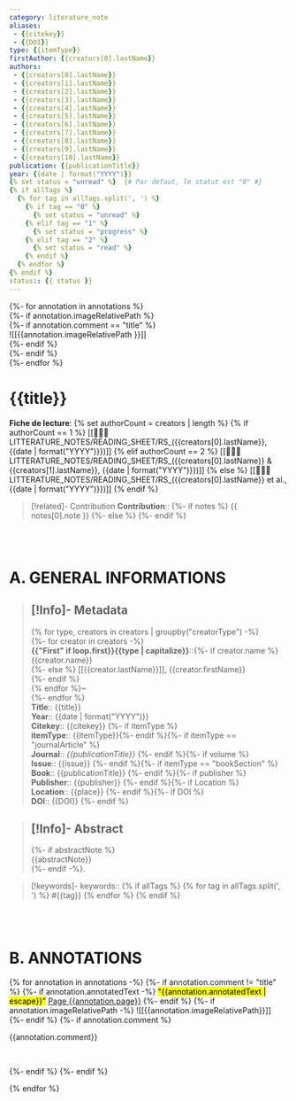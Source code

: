 ```yaml
---
category: literature_note  
aliases:
 - {{citekey}}
 - {{DOI}}
type: {{itemType}}
firstAuthor: {{creators[0].lastName}}
authors: 
 - {{creators[0].lastName}}
 - {{creators[1].lastName}}
 - {{creators[2].lastName}}
 - {{creators[3].lastName}}
 - {{creators[4].lastName}}
 - {{creators[5].lastName}}
 - {{creators[6].lastName}}
 - {{creators[7].lastName}}
 - {{creators[8].lastName}}
 - {{creators[9].lastName}}
 - {{creators[10].lastName}}
publication: {{publicationTitle}}
year: {{date | format("YYYY")}} 
{% set status = "unread" %}  {# Par défaut, le statut est "0" #}
{% if allTags %}
  {% for tag in allTags.split(', ') %}
    {% if tag == "0" %}
      {% set status = "unread" %}
    {% elif tag == "1" %}
      {% set status = "progress" %}
    {% elif tag == "2" %}
      {% set status = "read" %}
    {% endif %}
  {% endfor %}
{% endif %}
status:: {{ status }}
---
```


{%- for annotation in annotations %}  
{%- if annotation.imageRelativePath %}  
{%- if annotation.comment == "title" %}  
![[{{annotation.imageRelativePath }}]]  
{%- endif %}  
{%- endif %}  
{%- endfor %}

# {{title}}

**Fiche de lecture**: {% set authorCount = creators | length %} {% if authorCount == 1 %} [[👩🏽‍🔬 LITTERATURE_NOTES/READING_SHEET/RS_({{creators[0].lastName}}, {{date | format("YYYY")}})]] {% elif authorCount == 2 %} [[👩🏽‍🔬 LITTERATURE_NOTES/READING_SHEET/RS_({{creators[0].lastName}} & {{creators[1].lastName}}, {{date | format("YYYY")}})]] {% else %} [[👩🏽‍🔬 LITTERATURE_NOTES/READING_SHEET/RS_({{creators[0].lastName}} et al., {{date | format("YYYY")}})]] {% endif %}


> [!related]-  Contribution
> **Contribution**:: {%- if notes %} {{ notes[0].note }} {%- else %} {%- endif %}


<br>
<br>

# A. GENERAL INFORMATIONS

>[!Info]- Metadata
> ---
>{% for type, creators in creators | groupby("creatorType") -%}  
{%- for creator in creators -%}  
> **{{"First" if loop.first}}{{type | capitalize}}**::{%- if creator.name %} {{creator.name}}    
{%- else %} [[{{creator.lastName}}]], {{creator.firstName}}    
{%- endif %}    
{% endfor %}~   
{%- endfor %}    
> **Title**:: {{title}}    
> **Year**:: {{date | format("YYYY")}}     
> **Citekey**:: {{citekey}} {%- if itemType %}    
> **itemType**:: {{itemType}}{%- endif %}{%- if itemType == "journalArticle" %}    
> **Journal**:: *{{publicationTitle}}* {%- endif %}{%- if volume %}    
> **Issue**:: {{issue}} {%- endif %}{%- if itemType == "bookSection" %}    
> **Book**:: {{publicationTitle}} {%- endif %}{%- if publisher %}    
> **Publisher**:: {{publisher}} {%- endif %}{%- if Location %}    
> **Location**:: {{place}} {%- endif %}{%- if DOI %}     
> **DOI**:: {{DOI}} {%- endif %}  

> [!Info]- Abstract
> ---
> {%- if abstractNote %}  
> {{abstractNote}}  
> {%- endif -%}.  

> [!keywords]- 
 keywords:: {% if allTags %} {% for tag in allTags.split(', ') %} #{{tag}} {% endfor %} {% endif %}


<br>
<br>

# B. ANNOTATIONS
{% for annotation in annotations -%}
{%- if annotation.comment != "title" %}
    {%- if annotation.annotatedText -%} 
	<mark class="hltr-{{annotation.colorCategory | lower}}">"{{annotation.annotatedText | escape}}”</mark> [Page {{annotation.page}}](zotero://open-pdf/library/items/{{annotation.attachment.itemKey}}?page={{annotation.page}}&annotation={{annotation.id}})
    {%- endif %} 
    {%- if annotation.imageRelativePath -%}
    ![[{{annotation.imageRelativePath}}]] {%- endif %} 
{%- if annotation.comment %} 

{{annotation.comment}} 

<br>

{%- endif %} 
{%- endif %} 



{% endfor %}
